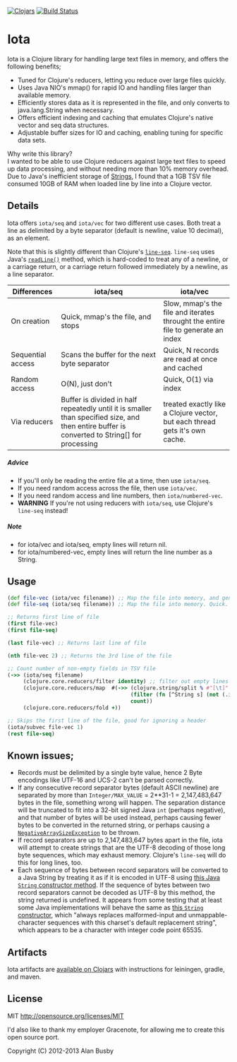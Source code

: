 [![Clojars](http://clojars.org/iota/latest-version.svg)](http://clojars.org/iota)
[![Build Status](https://api.travis-ci.org/thebusby/iota.png?branch=master)](https://travis-ci.org/thebusby/iota)


# Iota

Iota is a Clojure library for handling large text files in memory, and offers the following benefits;
* Tuned for Clojure's reducers, letting you reduce over large files quickly.
* Uses Java NIO's mmap() for rapid IO and handling files larger than available memory.
* Efficiently stores data as it is represented in the file, and only converts to java.lang.String when necessary.
* Offers efficient indexing and caching that emulates Clojure's native vector and seq data structures.
* Adjustable buffer sizes for IO and caching, enabling tuning for specific data sets.
 
 
Why write this library?  
I wanted to be able to use Clojure reducers against large text files to speed up data processing, and without needing more than 10% memory overhead. Due to Java's inefficient storage of [Strings](http://www.javamex.com/tutorials/memory/string_memory_usage.shtml), I found that a 1GB TSV file consumed 10GB of RAM when loaded line by line into a Clojure vector. 


## Details

Iota offers `iota/seq` and `iota/vec` for two different use cases.
Both treat a line as delimited by a byte separator (default is newline, value 10 decimal), as an element.

Note that this is slightly different than Clojure's
[`line-seq`](https://clojuredocs.org/clojure.core/line-seq).
`line-seq` uses Java's
[`readLine()`](https://docs.oracle.com/javase/8/docs/api/java/io/BufferedReader.html#readLine--)
method, which is hard-coded to treat any of a newline, or a carriage
return, or a carriage return followed immediately by a newline, as a
line separator.

Differences | iota/seq | iota/vec
--- | --- | ---
On creation | Quick, mmap's the file, and stops | Slow, mmap's the file and iterates throught the entire file to generate an index
Sequential access | Scans the buffer for the next byte separator | Quick, N records are read at once and cached 
Random access | O(N), just don't | Quick, O(1) via index
Via reducers | Buffer is divided in half repeatedly until it is smaller than specified size, and then entire buffer is converted to String[] for processing | treated exactly like a Clojure vector, but each thread gets it's own cache.

##### Advice
* If you'll only be reading the entire file at a time, then use ```iota/seq```. 
* If you need random access across the file, then use ```iota/vec```. 
* If you need random access and line numbers, then ```iota/numbered-vec```.
* **WARNING** If you're not using reducers with ```iota/seq```, use Clojure's ```line-seq``` instead! 

##### Note
* for iota/vec and iota/seq, empty lines will return nil.
* for iota/numbered-vec, empty lines will return the line number as a String.


## Usage

```clojure
(def file-vec (iota/vec filename)) ;; Map the file into memory, and generate index of lines. Slow.
(def file-seq (iota/seq filename)) ;; Map the file into memory. Quick.

;; Returns first line of file
(first file-vec) 
(first file-seq)

(last file-vec) ;; Returns last line of file

(nth file-vec 2) ;; Returns the 3rd line of the file

;; Count number of non-empty fields in TSV file
(->> (iota/seq filename)
     (clojure.core.reducers/filter identity) ;; filter out empty lines
     (clojure.core.reducers/map  #(->> (clojure.string/split % #"[\t]" -1)
                                       (filter (fn [^String s] (not (.isEmpty s)))) ;; Remove empty fields
                                       count))
     (clojure.core.reducers/fold +))

;; Skips the first line of the file, good for ignoring a header
(iota/subvec file-vec 1) 
(rest file-seq) 
```


## Known issues;
* Records must be delimited by a single byte value, hence 2 Byte encodings like UTF-16 and UCS-2 can't be parsed correctly.
* If any consecutive record separator bytes (default ASCII newline)
  are separated by more than `Integer/MAX_VALUE` = 2**31-1 =
  2,147,483,647 bytes in the file, something wrong will happen.  The
  separation distance will be truncated to fit into a 32-bit signed
  Java `int` (perhaps negative), and that number of bytes will be used
  instead, perhaps causing fewer bytes to be converted in the returned
  string, or perhaps causing a
  [`NegativeArraySizeException`](https://docs.oracle.com/javase/8/docs/api/java/lang/NegativeArraySizeException.html)
  to be thrown.
* If record separators are up to 2,147,483,647 bytes apart in the
  file, iota will attempt to create strings that are the UTF-8
  decoding of those long byte sequences, which may exhaust memory.
  Clojure's `line-seq` will do this for long lines, too.
* Each sequence of bytes between record separators will be converted
  to a Java String by treating it as if it is encoded in UTF-8 using
  [this Java `String` constructor
  method](https://docs.oracle.com/javase/8/docs/api/java/lang/String.html#String-byte:A-int-int-java.lang.String-).
  If the sequence of bytes between two record separators cannot be
  decoded as UTF-8 by this method, the string returned is undefined.
  It appears from some testing that at least some Java implementations
  will behave the same as [this `String`
  constructor](https://docs.oracle.com/javase/8/docs/api/java/lang/String.html#String-byte:A-int-int-java.nio.charset.Charset-),
  which "always replaces malformed-input and unmappable-character
  sequences with this charset's default replacement string", which
  appears to be a character with integer code point 65535.


## Artifacts

Iota artifacts are [available on Clojars](https://clojars.org/iota) with instructions for leiningen, gradle, and maven.

## License

MIT
http://opensource.org/licenses/MIT

I'd also like to thank my employer Gracenote, for allowing me to create this open source port.

Copyright (C) 2012-2013 Alan Busby
